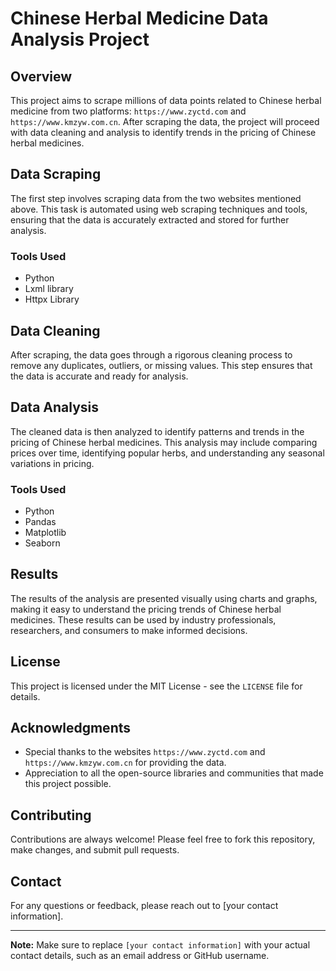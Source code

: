 # Chinese Herbal Medicine Data Analysis Project

## Overview

This project aims to scrape millions of data points related to Chinese herbal medicine from two platforms: `https://www.zyctd.com` and `https://www.kmzyw.com.cn`. After scraping the data, the project will proceed with data cleaning and analysis to identify trends in the pricing of Chinese herbal medicines.

## Data Scraping

The first step involves scraping data from the two websites mentioned above. This task is automated using web scraping techniques and tools, ensuring that the data is accurately extracted and stored for further analysis.

### Tools Used

* Python
* Lxml library
* Httpx Library
  
## Data Cleaning

After scraping, the data goes through a rigorous cleaning process to remove any duplicates, outliers, or missing values. This step ensures that the data is accurate and ready for analysis.

## Data Analysis

The cleaned data is then analyzed to identify patterns and trends in the pricing of Chinese herbal medicines. This analysis may include comparing prices over time, identifying popular herbs, and understanding any seasonal variations in pricing.

### Tools Used

* Python
* Pandas
* Matplotlib
* Seaborn

## Results

The results of the analysis are presented visually using charts and graphs, making it easy to understand the pricing trends of Chinese herbal medicines. These results can be used by industry professionals, researchers, and consumers to make informed decisions.

## License

This project is licensed under the MIT License - see the `LICENSE` file for details.

## Acknowledgments

* Special thanks to the websites `https://www.zyctd.com` and `https://www.kmzyw.com.cn` for providing the data.
* Appreciation to all the open-source libraries and communities that made this project possible.

## Contributing

Contributions are always welcome! Please feel free to fork this repository, make changes, and submit pull requests.

## Contact

For any questions or feedback, please reach out to [your contact information].

---

**Note:** Make sure to replace `[your contact information]` with your actual contact details, such as an email address or GitHub username.
